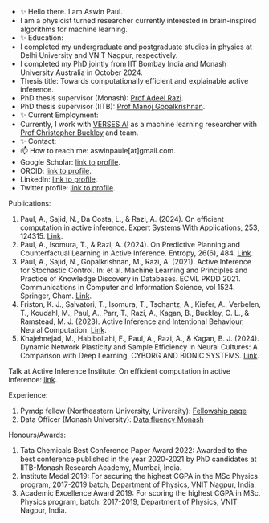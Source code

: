 - :sparkles: Hello there. I am Aswin Paul.
- I am a physicist turned researcher currently interested in brain-inspired algorithms for machine learning.
- :sparkles: Education:
- I completed my undergraduate and postgraduate studies in physics at Delhi University and VNIT Nagpur, respectively.
- I completed my PhD jointly from IIT Bombay India and Monash University Australia in October 2024.
- Thesis title: Towards computationally efficient and explainable active inference.
- PhD thesis supervisor (Monash): [Prof Adeel Razi](https://research.monash.edu/en/persons/adeel-razi).
- PhD thesis supervisor (IITB): [Prof Manoj Gopalkrishnan](https://www.mathgenealogy.org/id.php?id=130538).
- :sparkles: Current Employment:
- Currently, I work with [VERSES AI](https://www.verses.ai/) as a machine learning researcher with [Prof Christopher Buckley](https://profiles.sussex.ac.uk/p108674-christopher-buckley) and team.
- :sparkles: Contact:
- 📫 How to reach me: aswinpaule[at]gmail.com.
- Google Scholar: [link to profile](https://scholar.google.com/citations?user=Omg4Gphl7T8C&hl=en&oi=sra).
- ORCID: [link to profile](https://orcid.org/0000-0002-8559-4711).
- LinkedIn: [link to profile](https://www.linkedin.com/in/aswinpaul/).
- Twitter profile: [link to profile](https://twitter.com/aswinpaule).

Publications:
1. Paul, A., Sajid, N., Da Costa, L., & Razi, A. (2024). On efficient computation in active inference. Expert Systems With Applications, 253, 124315. [Link](https://doi.org/10.1016/j.eswa.2024.124315).
2. Paul, A., Isomura, T., & Razi, A. (2024). On Predictive Planning and Counterfactual Learning in Active Inference. Entropy, 26(6), 484. [Link](https://doi.org/10.3390/e26060484).
3. Paul, A., Sajid, N., Gopalkrishnan, M., Razi, A. (2021). Active Inference for Stochastic Control. In: et al. Machine Learning and Principles and Practice of Knowledge Discovery in Databases. ECML PKDD 2021. Communications in Computer and Information Science, vol 1524. Springer, Cham. [Link](https://doi.org/10.1007/978-3-030-93736-2_47).
4. Friston, K. J., Salvatori, T., Isomura, T., Tschantz, A., Kiefer, A., Verbelen, T., Koudahl, M., Paul, A., Parr, T., Razi, A., Kagan, B., Buckley, C. L., & Ramstead, M. J. (2023). Active Inference and Intentional Behaviour, Neural Computation. [Link](https://direct.mit.edu/neco/article-abstract/37/4/666/128203/Active-Inference-and-Intentional-Behavior?redirectedFrom=fulltext).
5. Khajehnejad, M., Habibollahi, F., Paul, A., Razi, A., & Kagan, B. J. (2024). Dynamic Network Plasticity and Sample Efficiency in Neural Cultures: A Comparison with Deep Learning, CYBORG AND BIONIC SYSTEMS. [Link](https://spj.science.org/doi/10.34133/cbsystems.0336).

Talk at Active Inference Institute: On efficient computation in active inference: [link](https://www.youtube.com/watch?v=CEKWhxnH3-E).

Experience:

1. Pymdp fellow (Northeastern University, University): [Fellowship page](https://brennanklein.com/pymdp)
2. Data Officer (Monash University): [Data fluency Monash](https://www.monash.edu/data-fluency/home)

Honours/Awards:

1. Tata Chemicals Best Conference Paper Award 2022: Awarded to the best conference published in the year 2020-2021 by PhD candidates at IITB-Monash Research Academy, Mumbai, India.
2. Institute Medal 2019: For securing the highest CGPA in the MSc Physics program, 2017-2019 batch, Department of Physics, VNIT Nagpur, India.
3. Academic Excellence Award 2019: For scoring the highest CGPA in MSc. Physics program, batch: 2017-2019, Department of Physics, VNIT Nagpur, India.
